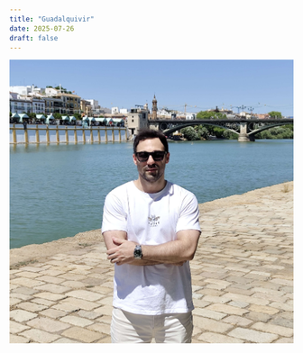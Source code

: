 ```yaml
---
title: "Guadalquivir"
date: 2025-07-26
draft: false
---
```


<img src="/photos/guadalquivir.jpg" title="Guadalquivir" class="photo" />